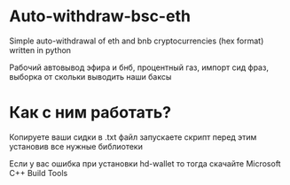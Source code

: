 # Auto-withdraw-bsc-eth
Simple auto-withdrawal of eth and bnb cryptocurrencies (hex format) written in python

Рабочий автовывод эфира и бнб, процентный газ, импорт сид фраз, выборка от скольки выводить наши баксы 

# Как с ним работать?

Копируете ваши сидки в .txt файл запускаете скрипт перед этим установив все нужные библиотеки

Если у вас ошибка при установки hd-wallet то тогда скачайте Microsoft C++ Build Tools
